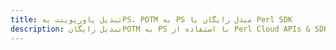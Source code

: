 ---title: تبدیل پاورپوینت بهPS، POTM به PS مبدل رایگان یا Perl SDKdescription: تبدیل رایگانPOTM به PS با استفاده از Perl Cloud APIs & SDK. همچنین اسناد Microsoft PowerPoint را در Cloud ایجاد، ویرایش و رندر کنید.---